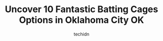 ---
layout: ampstory
image: https://i0.wp.com/www.depkes.org/wp-content/uploads/2023/06/batting-cages-0-in-oklahoma-city-ok-1685786943.jpeg?resize=640,853
author: techidn
featured: false
description: Discover the impressive array of Batting Cages options in Oklahoma City OK, where you can find 10 of the largest Batting Cages establishments in the area. From renowned classics to hidden ge
title: Uncover 10 Fantastic Batting Cages Options in Oklahoma City OK
cover:
   title: Uncover 10 Fantastic Batting Cages Options in Oklahoma City OK
   subtitle: Rickpate
   background: https://www.depkes.org/wp-content/uploads/2023/06/batting-cages-0-in-oklahoma-city-ok-1685786943.jpeg

pages: 
 - layout: thirds
   top: <h1>#1 Sooner Sluggers</h1>
   bottom: "<p>Took my tball team to these cages. Had reservation from 1 to 2 and when we got there, there was no one working there and didnt get started until 115. After we were don</p>"
   background: https://www.depkes.org/wp-content/uploads/2023/06/batting-cages-1-in-oklahoma-city-ok-1685786944.jpeg
   backgroundblur: true
 - layout: thirds
   top: <h1>#2 Ace Batting Cage</h1>
   bottom: "<p>We started lessons here a long time ago it was nice , clean but the past years or 2 ot really gone down hill!!! Dirty , bathrooms left nasty not cleaned never having pape</p>"
   background: https://www.depkes.org/wp-content/uploads/2023/06/batting-cages-2-in-oklahoma-city-ok-1685786944.jpeg
   cta:
      link: https://www.depkes.org/blog/uncover-10-fantastic-batting-cages-options-in-oklahoma-city-ok/
      text: Uncover 10 Fantastic Batting Cages Options in Oklahoma City OK
 - layout: thirds
   top: <h1>#3 OKC Cages</h1>
   bottom: "<p>8201 SW 23rd St, Oklahoma City, OK 73128, United States</p>"
   background: https://www.depkes.org/wp-content/uploads/2023/06/batting-cages-3-in-oklahoma-city-ok-1685786944.jpeg
   cta:
      link: https://www.depkes.org/blog/uncover-10-fantastic-batting-cages-options-in-oklahoma-city-ok/
      text: Uncover 10 Fantastic Batting Cages Options in Oklahoma City OK
 - layout: thirds
   top: <h1>#4 OKC Baseball & Softball Academy</h1>
   bottom: "<p>100 N Rockwell Ave Suite #92, Oklahoma City, OK 73127, United States</p>"
   background: https://images.unsplash.com/photo-1534312527009-56c7016453e6?ixlib=rb-4.0.3&ixid=MnwxMjA3fDB8MHxwaG90by1wYWdlfHx8fGVufDB8fHx8&auto=format&fit=crop&w=640&h=853&q=80
   cta:
      link: https://www.depkes.org/blog/uncover-10-fantastic-batting-cages-options-in-oklahoma-city-ok/
      text: Uncover 10 Fantastic Batting Cages Options in Oklahoma City OK
 - layout: thirds
   top: <h1>#5 Dugout 152</h1>
   bottom: "<p>320 S Symes Ln, Mustang, OK 73064, United States</p>"
   background: https://images.unsplash.com/photo-1546497974-b213c9efb599?ixlib=rb-4.0.3&ixid=MnwxMjA3fDB8MHxwaG90by1wYWdlfHx8fGVufDB8fHx8&auto=format&fit=crop&w=640&h=853&q=80
   cta:
      link: https://www.depkes.org/blog/uncover-10-fantastic-batting-cages-options-in-oklahoma-city-ok/
      text: Uncover 10 Fantastic Batting Cages Options in Oklahoma City OK
 - layout: thirds
   top: <h1>#6 The Cages in Moore</h1>
   bottom: "<p>740 NE 27th St Suite 204, Moore, OK 73160, United States</p>"
   background: https://images.unsplash.com/photo-1522441815192-d9f04eb0615c?ixlib=rb-4.0.3&ixid=MnwxMjA3fDB8MHxwaG90by1wYWdlfHx8fGVufDB8fHx8&auto=format&fit=crop&w=640&h=853&q=80
   cta:
      link: https://www.depkes.org/blog/uncover-10-fantastic-batting-cages-options-in-oklahoma-city-ok/
      text: Uncover 10 Fantastic Batting Cages Options in Oklahoma City OK
 - layout: thirds
   top: <h1>#7 Be Complete Athletics</h1>
   bottom: "<p>919 SW 4th St, Oklahoma City, OK 73109, United States</p>"
   background: https://images.unsplash.com/photo-1536745287225-21d689278fd1?ixlib=rb-4.0.3&ixid=MnwxMjA3fDB8MHxwaG90by1wYWdlfHx8fGVufDB8fHx8&auto=format&fit=crop&w=640&h=853&q=80
   cta:
      link: https://www.depkes.org/blog/uncover-10-fantastic-batting-cages-options-in-oklahoma-city-ok/
      text: Uncover 10 Fantastic Batting Cages Options in Oklahoma City OK
 - layout: thirds
   middle: Continue reading...
   background: https://plus.unsplash.com/premium_photo-1664640458616-3c74f8cb4589?ixlib=rb-4.0.3&ixid=MnwxMjA3fDB8MHxwaG90by1wYWdlfHx8fGVufDB8fHx8&auto=format&fit=crop&w=640&h=853&q=80
   cta:
      link: https://www.depkes.org/blog/uncover-10-fantastic-batting-cages-options-in-oklahoma-city-ok/
      text: Uncover 10 Fantastic Batting Cages Options in Oklahoma City OK
      
---